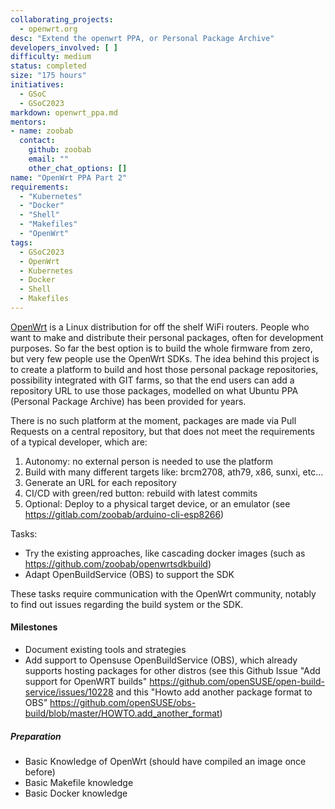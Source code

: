 ```yaml
---
collaborating_projects:
  - openwrt.org
desc: "Extend the openwrt PPA, or Personal Package Archive"
developers_involved: [ ]
difficulty: medium
status: completed
size: "175 hours"
initiatives:
  - GSoC
  - GSoC2023
markdown: openwrt_ppa.md
mentors:
- name: zoobab
  contact:
    github: zoobab
    email: ""
    other_chat_options: []
name: "OpenWrt PPA Part 2"
requirements:
  - "Kubernetes"
  - "Docker"
  - "Shell"
  - "Makefiles"
  - "OpenWrt"
tags:
  - GSoC2023
  - OpenWrt
  - Kubernetes
  - Docker
  - Shell
  - Makefiles
---
```


[OpenWrt](openwrt.org) is a Linux distribution for off the shelf WiFi routers. People who want to make and distribute their personal packages, often for development purposes. So far the best option is to build the whole firmware from zero, but very few people use the OpenWrt SDKs. The idea behind this project is to create a platform to build and host those personal package repositories, possibility integrated with GIT farms, so that the end users can add a repository URL to use those packages, modelled on what Ubuntu PPA (Personal Package Archive) has been provided for years.

There is no such platform at the moment, packages are made via Pull Requests on a central repository, but that does not meet the requirements of a typical developer, which are:

1. Autonomy: no external person is needed to use the platform
2. Build with many different targets like: brcm2708, ath79, x86, sunxi, etc...
3. Generate an URL for each repository
4. CI/CD with green/red button: rebuild with latest commits
5. Optional: Deploy to a physical target device, or an emulator (see https://gitlab.com/zoobab/arduino-cli-esp8266)

Tasks:
 - Try the existing approaches, like cascading docker images (such as https://github.com/zoobab/openwrtsdkbuild)
 - Adapt OpenBuildService (OBS) to support the SDK

These tasks require communication with the OpenWrt community, notably to find out issues regarding the build system or the SDK.

#### Milestones

* Document existing tools and strategies
* Add support to Opensuse OpenBuildService (OBS), which already supports hosting packages for other distros (see this Github Issue "Add support for OpenWRT builds" https://github.com/openSUSE/open-build-service/issues/10228 and this "Howto add another package format to OBS" https://github.com/openSUSE/obs-build/blob/master/HOWTO.add_another_format)

##### Preparation

- Basic Knowledge of OpenWrt (should have compiled an image once before)
- Basic Makefile knowledge
- Basic Docker knowledge
